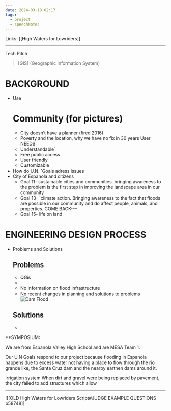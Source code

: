 ```yaml
---
date: 2024-03-18 02:17
tags:
  - project
  - speechNotes
---
```

Links: [[High Waters for Lowriders]]

---
Tech Pitch

>[GIS] (Geographic Information System)

# BACKGROUND
- Use
	# Community (for pictures)
	- City doesn’t have a planner (fired 2016)
	- Poverty and the location, why we have no fix in 30 years
	User NEEDS:
	- Understandable`
	- Free public access 
	- User friendly 
	- Customizable
-  How do U.N. `Goals adress issues
- City of Espanola and citizens
	- Goal 11- sustainable cities and communities.
	bringing awareness to the problem is the first step in improving the landscape area in our community
	- Goal 13- `climate action.
	Bringing awareness to the fact that floods are possible in our community and do affect people, animals, and properties. 
	COME BACK--–
	- Goal 15- life on land

# ENGINEERING DESIGN PROCESS
- Problems and Solutions
	## Problems
	- QGis
	- 
	- No information on flood infrastructure 
	- No recent changes in planning and solutions to problems ![Dam Flood](https://www.youtube.com/watch?v=tf13LX-or2Q)
	## Solutions
	- 






**SYMPOSIUM:

We are from Espanola Valley High School and are MESA Team 1.

Our U.N Goals respond to our project because flooding in Espanola happens due to excess water not having a place to flow through the rio grande like, the Santa Cruz dam and the nearby earthen dams around it. 



irrigation system 
When dirt and gravel were being replaced by pavement, the city failed to add structures which allow 

---
![[OLD High Waters for Lowriders Script#JUDGE EXAMPLE QUESTIONS b58748]]
